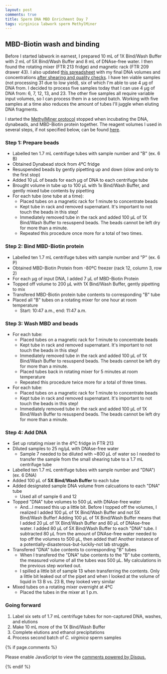 ```yaml
---
layout: post
comments: true
title: Sperm DNA MBD Enrichment Day 7
tags: virginica labwork sperm MethylMiner
---
```


## MBD-Biotin wash and binding

Before I started labwork in earnest, I prepared 10 mL of 1X Bind/Wash Buffer with 2 mL of 5X Bind/Wash Buffer and 8 mL of DNAse-free water. I then found the rotating mixer (FTR 213 fridge) and magnetic rack (FTR 209 drawer 43). I also updated [this spreadsheet](https://github.com/RobertsLab/project-oyster-comparative-omics/blob/master/metadata/Virginica-MBDSeq-Labwork-Calculations.xlsx) with my final DNA volumes and concentrations [after shearing and quality checks](https://yaaminiv.github.io/Sperm-DNA-MBD-Enrichment-Day6/). I have ten viable samples (not processing 31 due to low yield), six of which I'm able to use 4 µg of DNA from. I decided to process five samples today that I can use 4 µg of DNA from: 6, 7, 12, 13, and 23. The other five samples all require variable input volumes, so I can process them in a second batch. Working with five samples at a time also reduces the amount of tubes I'll juggle when eluting DNA fragments.

I started the [MethylMiner protocol](https://github.com/RobertsLab/resources/blob/master/protocols/Commercial_Protocols/Invitrogen_MethylMiner_Manual.pdf) stopped when incubating the DNA, dynabeads, and MBD-Biotin protein together. The reagent volumes I used in several steps, if not specified below, can be found [here](https://github.com/RobertsLab/project-oyster-comparative-omics/blob/master/metadata/Virginica-MBDSeq-Labwork-Calculations.xlsx).

### Step 1: Prepare beads

- Labelled ten 1.7 mL centrifuge tubes with sample number and "B" (ex. 6 B)
- Obtained Dynabead stock from 4ºC fridge
- Resuspended beads by gently pipetting up and down (slow and only to the first stop)
- Added 10 µL of beads for each µg of DNA to each centrifuge tube
- Brought volume in tube up to 100 µL with 1x Bind/Wash Buffer, and gently mixed tube contents by pipetting
- For each tube (one tube at a time):
  - Placed tubes on a magnetic rack for 1 minute to concentrate beads
  - Kept tube in rack and removed supernatant. It's important to not touch the beads in this step!
  - Immediately removed tube in the rack and added 100 µL of 1X Bind/Wash Buffer to resuspend beads. The beads cannot be left dry for more than a minute. 
  - Repeated this procedure once more for a total of two times.

### Step 2: Bind MBD-Biotin protein

- Labelled ten 1.7 mL centrifuge tubes with sample number and "P" (ex. 6 P)
- Obtained MBD-Biotin Protein from -80ºC freezer (rack 12, column 3, row 2)
- For each µg of input DNA, I added 7 µL of MBD-Biotin Protein
- Topped off volume to 200 µL with 1X Bind/Wash Buffer, gently pipetting to mix
- Transfered MBD-Biotin protein tube contents to corresponding "B" tube
- Placed all "B" tubes on a rotating mixer for one hour at room temperature
  - Start: 10:47 a.m., end: 11:47 a.m.

### Step 3: Wash MBD and beads

- For each tube:
  - Placed tubes on a magnetic rack for 1 minute to concentrate beads
  - Kept tube in rack and removed supernatant. It's important to not touch the beads in this step!
  - Immediately removed tube in the rack and added 100 µL of 1X Bind/Wash Buffer to resuspend beads. The beads cannot be left dry for more than a minute.
  - Placed tubes back in rotating mixer for 5 minutes at room temperature
  - Repeated this procedure twice more for a total of three times.
- For each tube:
  - Placed tubes on a magnetic rack for 1 minute to concentrate beads
  - Kept tube in rack and removed supernatant. It's important to not touch the beads in this step!
  - Immediately removed tube in the rack and added 100 µL of 1X Bind/Wash Buffer to resuspend beads. The beads cannot be left dry for more than a minute. 

### Step 4: Add DNA

- Set up rotating mixer in the 4ºC fridge in FTR 213
- Diluted samples to 25 ng/µL with DNAse-free water
  - Sample 7 needed to be diluted with ~800 µL of water so I needed to transfer the sample from the small shearing tube to a 1.7 mL centrifuge tube
- Labelled ten 1.7 mL centrifuge tubes with sample number and "DNA") (ex. 6 DNA)
- Added 100 µL of **5X Bind/Wash Buffer** to each tube
- Added designated sample DNA volume from calcuations to each "DNA" tube
  - Used all of sample 6 and 12
- Topped "DNA" tube volumes to 500 µL with DNAse-free water
  - And...I messed this up a little bit. Before I topped off the volumes, I realized I added 100 µL of 1X Bind/Wash Buffer and not 5X Bind/Wash Buffer! Adding 100 µL of 1X Bind/Wash Buffer means that I added 20 µL of 1X Bind/Wash Buffer and 80 µL of DNAse-free water. I added 80 µL of 5X Bind/Wash Buffer to each "DNA" tube. I subtracted 80 µL from the amount of DNAse-free water needed to top off the volumes to 500 µL, then added that! Another instance of a potentially-disasterous-but-luckily-not lab struggle.
- Transfered "DNA" tube contents to corresponding "B" tubes
  - When I transfered the "DNA" tube contents to the "B" tube contents, the measured volume of all the tubes was 500 µL. My calculations in the previous step worked out.
  - I spilled a little bit of sample 13 when transferring the contents. Only a little bit leaked out of the pipet and when I looked at the volume of liquid in 13 B vs. 23 B, they looked very similar
- Mixed tubes on a rotating mixer overnight at 4ºC
  - Placed the tubes in the mixer at 1 p.m.

### Going forward

1. Label six sets of 1.7 mL centrifuge tubes for non-captured DNA, washes, and elutions
2. Make 10 mL more of the 1X Bind/Wash Buffer
3. Complete elutions and ethanol precipitations
4. Process second batch of *C. virginica* sperm samples

{% if page.comments %}

<div id="disqus_thread"></div>
<script>

/**
*  RECOMMENDED CONFIGURATION VARIABLES: EDIT AND UNCOMMENT THE SECTION BELOW TO INSERT DYNAMIC VALUES FROM YOUR PLATFORM OR CMS.
*  LEARN WHY DEFINING THESE VARIABLES IS IMPORTANT: https://disqus.com/admin/universalcode/#configuration-variables*/
/*
var disqus_config = function () {
this.page.url = PAGE_URL;  // Replace PAGE_URL with your page's canonical URL variable
this.page.identifier = PAGE_IDENTIFIER; // Replace PAGE_IDENTIFIER with your page's unique identifier variable
};
*/
(function() { // DON'T EDIT BELOW THIS LINE
var d = document, s = d.createElement('script');
s.src = 'https://the-responsible-grad-student.disqus.com/embed.js';
s.setAttribute('data-timestamp', +new Date());
(d.head || d.body).appendChild(s);
})();
</script>
<noscript>Please enable JavaScript to view the <a href="https://disqus.com/?ref_noscript">comments powered by Disqus.</a></noscript>

{% endif %}

<script id="dsq-count-scr" src="//the-responsible-grad-student.disqus.com/count.js" async></script>
